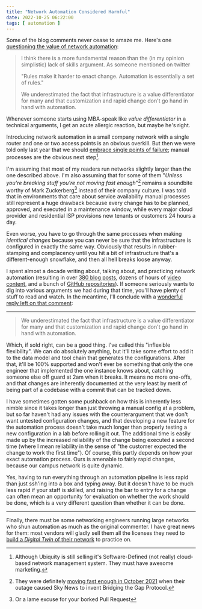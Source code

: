 ```yaml
---
title: "Network Automation Considered Harmful"
date: 2022-10-25 06:22:00
tags: [ automation ]
---
```

Some of the blog comments never cease to amaze me. Here's one [questioning the value of network automation](/2022/10/repost-whats-wrong-network-automation.html#1421):

> I think there is a more fundamental reason than the (in my opinion simplistic) lack of skills argument. As someone mentioned on twitter
>
> "Rules make it harder to enact change. Automation is essentially a set of rules."
>
> We underestimated the fact that infrastructure is a value differentiator for many and that customization and rapid change don't go hand in hand with automation.

Whenever someone starts using MBA-speak like _value differentiator_ in a technical arguments, I get an acute allergic reaction, but maybe he's right.
<!--more-->
Introducing network automation in a small company network with a single router and one or two access points is an obvious overkill. But then we were told only last year that we should [embrace single points of failure](/2021/07/network-design-tricycles-carriers.html); manual processes are the obvious next step[^1].

[^1]: Although Ubiquity is still selling it's Software-Defined (not really) cloud-based network management system. They must have awesome marketing.

I'm assuming that most of my readers run networks slightly larger than the one described above. I'm also assuming that for some of them "_Unless you're breaking stuff you're not moving fast enough_"[^2] remains a soundbite worthy of Mark Zuckerberg[^3] instead of their company culture. I was told that in environments that care about service availability manual processes still represent a huge drawback because every change has to be planned, approved, and executed in a maintenance window, while every major cloud provider and residential ISP provisions new tenants or customers 24 hours a day.

Even worse, you have to go through the same processes when making *identical changes* because you can never be sure that the infrastructure is configured in exactly the same way. Obviously that results in rubber-stamping and complacency until you hit a bit of infrastructure that's a different-enough snowflake, and then all hell breaks loose anyway.

I spent almost a decade writing about, talking about, and practicing network automation (resulting in over [380 blog posts](/tag/automation.html), dozens of hours of [video content](https://my.ipspace.net/bin/list?id=NetOps), and a bunch of [GitHub repositories](https://github.com/ipspace)). If someone seriously wants to dig into various arguments we had during that time, you'll have plenty of stuff to read and watch. In the meantime, I'll conclude with a [wonderful reply left on that comment](/2022/10/repost-whats-wrong-network-automation.html#1422):

[^2]: They were definitely [moving fast enough in October 2021](/2021/10/circular-dependencies-considered-harmful.html) when their outage caused Sky News to invent Bridging the Gap Protocol.

[^3]: Or a lame excuse for your borked Pull Request

---

> We underestimated the fact that infrastructure is a value differentiator for many and that customization and rapid change don't go hand in hand with automation.

Which, if sold right, can be a good thing. I've called this "inflexible flexibility". We can do absolutely anything, but it'll take some effort to add it to the data model and tool chain that generates the configurations. After that, it'll be 100% supported and won't ever be something that only the one engineer that implemented the one instance knows about, catching someone else off guard at 2am when it breaks. It means no more one-offs, and that changes are inherently documented at the very least by merit of being part of a codebase with a commit that can be tracked down.

I have sometimes gotten some pushback on how this is inherently less nimble since it takes longer than just throwing a manual config at a problem, but so far haven't had any issues with the counterargument that we don't want untested configuration changes, and that developing a new feature for the automation process doesn't take much longer than properly testing a new configuration in a lab before rolling it out. The additional time is easily made up by the increased reliability of the change being executed a second time (where I mean reliability in the sense of "the customer expected the change to work the first time"). Of course, this partly depends on how your exact automation process. Ours is amenable to fairly rapid changes, because our campus network is quite dynamic.

Yes, having to run everything through an automation pipeline is less rapid than just ssh'ing into a box and typing away. But it doesn't have to be much less rapid if your staff is skilled, and raising the bar to entry for a change can often mean an opportunity for evaluation on whether the work should be done, which is a very different question than whether it can be done.

---

Finally, there must be some networking engineers running large networks who shun automation as much as the original commenter. I have great news for them: most vendors will gladly sell them all the licenses they need to [build a _Digital Twin_ of their network](/2019/09/if-you-have-to-simulate-your-whole.html) to practice on.